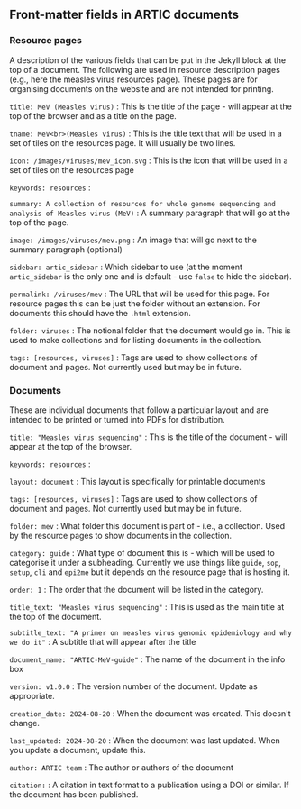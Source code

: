 ## Front-matter fields in ARTIC documents
           
### Resource pages
A description of the various fields that can be put in the Jekyll block at the top of a document. The following are used in resource description pages (e.g., here the measles virus resources page). These pages are for organising documents on the website and are not intended for printing.

`title: MeV (Measles virus)`
: This is the title of the page - will appear at the top of the browser and as a title on the page.

`tname: MeV<br>(Measles virus)`
: This is the title text that will be used in a set of tiles on the resources page. It will usually be two lines.

`icon: /images/viruses/mev_icon.svg`
: This is the icon that will be used in a set of tiles on the resources page

`keywords: resources`
: 

`summary: A collection of resources for whole genome sequencing and analysis of Measles virus (MeV)`
: A summary paragraph that will go at the top of the page.

`image: /images/viruses/mev.png`
: An image that will go next to the summary paragraph (optional)

`sidebar: artic_sidebar`
: Which sidebar to use (at the moment `artic_sidebar` is the only one and is default - use `false` to hide the sidebar).

`permalink: /viruses/mev`
: The URL that will be used for this page. For resource pages this can be just the folder without an extension. For documents this should have the `.html` extension.          

`folder: viruses`
: The notional folder that the document would go in. This is used to make collections and for listing documents in the collection. 

`tags: [resources, viruses]`
: Tags are used to show collections of document and pages. Not currently used but may be in future.


### Documents
These are individual documents that follow a particular layout and are intended to be printed or turned into PDFs for distribution.

`title: "Measles virus sequencing"`
: This is the title of the document - will appear at the top of the browser.

`keywords: resources`
: 

`layout: document`
: This layout is specifically for printable documents

`tags: [resources, viruses]`
: Tags are used to show collections of document and pages. Not currently used but may be in future.

`folder: mev`
: What folder this document is part of - i.e., a collection. Used by the resource pages to show documents in the collection.
            
`category: guide`
: What type of document this is - which will be used to categorise it under a subheading. Currently we use things like `guide`, `sop`, `setup`, `cli` and `epi2me` but it depends on the resource page that is hosting it.

`order: 1`
: The order that the document will be listed in the category.

`title_text: "Measles virus sequencing"`
: This is used as the main title at the top of the document. 

`subtitle_text: "A primer on measles virus genomic epidemiology and why we do it"`
: A subtitle that will appear after the title

`document_name: "ARTIC-MeV-guide"`
: The name of the document in the info box

`version: v1.0.0`
: The version number of the document. Update as appropriate.

`creation_date: 2024-08-20`
: When the document was created. This doesn't change.

`last_updated: 2024-08-20`
: When the document was last updated. When you update a document, update this.

`author: ARTIC team`
: The author or authors of the document

`citation:`
: A citation in text format to a publication using a DOI or similar. If the document has been published.
